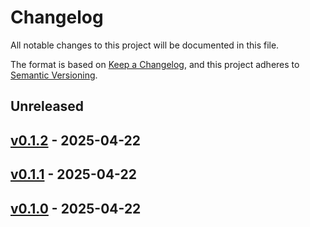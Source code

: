 # Changelog

All notable changes to this project will be documented in this file.

The format is based on [Keep a Changelog](https://keepachangelog.com/en/1.0.0/),
and this project adheres to [Semantic Versioning](https://semver.org/spec/v2.0.0.html).

## Unreleased

## [v0.1.2](https://github.com/mingaleg/mingaleg_lib/releases/tag/v0.1.2) - 2025-04-22

## [v0.1.1](https://github.com/mingaleg/mingaleg_lib/releases/tag/v0.1.1) - 2025-04-22

## [v0.1.0](https://github.com/mingaleg/mingaleg_lib/releases/tag/v0.1.0) - 2025-04-22
